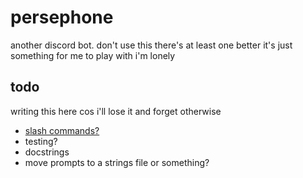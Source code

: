 # persephone

another discord bot. don't use this there's at least one better it's just something for me to play with i'm lonely

## todo
writing this here cos i'll lose it and forget otherwise
- [slash commands?](https://gist.github.com/Rapptz/c4324f17a80c94776832430007ad40e6#slash-commands-and-context-menu-commands)
- testing?
- docstrings
- move prompts to a strings file or something?
